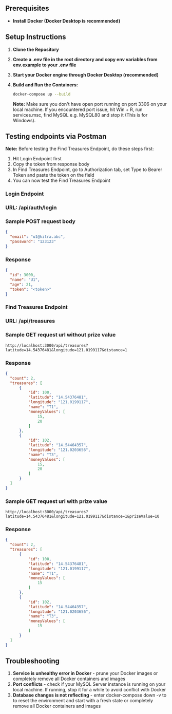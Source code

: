 ## Prerequisites

- **Install Docker (Docker Desktop is recommended)**

## Setup Instructions

1. **Clone the Repository**

2. **Create a .env file in the root directory and copy env variables from env.example to your .env file**

3. **Start your Docker engine through Docker Desktop (recommended)**

4. **Build and Run the Containers:**

   ```bash
   docker-compose up --build
   ```
   **Note:** Make sure you don't have open port running on port 3306 on your local machine. If you encountered port issue, hit Win + R, run services.msc, find MySQL<version> e.g. MySQL80 and stop it (This is for Windows).

## Testing endpoints via Postman

**Note:**
Before testing the Find Treasures Endpoint, do these steps first:

1. Hit Login Endpoint first
2. Copy the token from response body
3. In Find Treasures Endpoint, go to Authorization tab, set Type to Bearer Token and paste the token on the field
4. You can now test the Find Treasures Endpoint

### Login Endpoint
### URL: /api/auth/login

### Sample POST request body

  ```json
  {
    "email": "u1@kitra.abc",
    "password": "123123"
  }
  ```
### Response

  ```json
  {
    "id": 3000,
    "name": "U1",
    "age": 21,
    "token": "<token>"
  }
 ```

### Find Treasures Endpoint
### URL: /api/treasures 

### Sample GET request url without prize value
  ```url
  http://localhost:3000/api/treasures?latitude=14.54376481&longitude=121.0199117&distance=1
  ```
### Response
  ```json
  {
    "count": 2,
    "treasures": [
        {
            "id": 100,
            "latitude": "14.54376481",
            "longitude": "121.0199117",
            "name": "T1",
            "moneyValues": [
                15,
                20
            ]
        },
        {
            "id": 102,
            "latitude": "14.54464357",
            "longitude": "121.0203656",
            "name": "T3",
            "moneyValues": [
                15,
                20
            ]
        }
    ]
}
```

### Sample GET request url with prize value
  ```url
  http://localhost:3000/api/treasures?latitude=14.54376481&longitude=121.0199117&distance=1&prizeValue=10
  ```
### Response
  ```json
  {
    "count": 2,
    "treasures": [
        {
            "id": 100,
            "latitude": "14.54376481",
            "longitude": "121.0199117",
            "name": "T1",
            "moneyValues": [
                15
            ]
        },
        {
            "id": 102,
            "latitude": "14.54464357",
            "longitude": "121.0203656",
            "name": "T3",
            "moneyValues": [
                15
            ]
        }
    ]
}
```

## Troubleshooting
1. **Service is unhealthy error in Docker** - prune your Docker images or completely remove all Docker containers and images
2. **Port conflicts** - check if your MySQL Server instance is running on your local machine. If running, stop it for a while to avoid conflict with Docker
3. **Database changes is not reflecting** - enter docker-compose down -v to to reset the environment and start with a fresh state or completely remove all Docker containers and images
